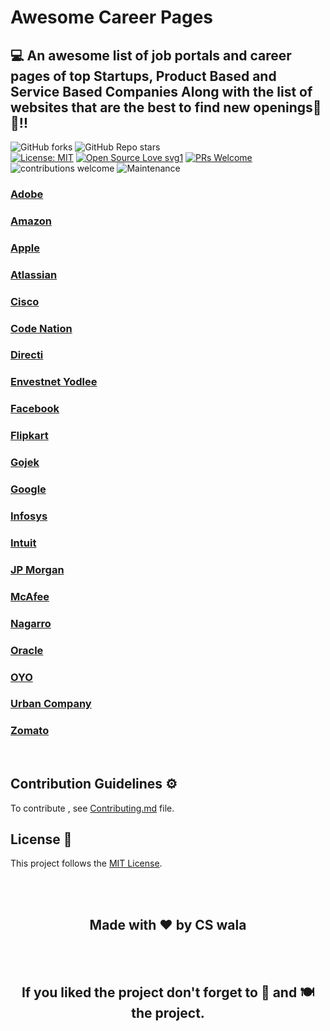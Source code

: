 # Awesome Career Pages
## 💻 An awesome list of job portals and career pages of top Startups, Product Based and Service Based Companies Along with the list of websites that are the best to find new openings📰🔥!!


![GitHub forks](https://img.shields.io/github/forks/CSwala/awesome-career-pages) 
![GitHub Repo stars](https://img.shields.io/github/stars/CSwala/awesome-career-pages)
<br>
[![License: MIT](https://img.shields.io/badge/License-MIT-yellow.svg)](https://opensource.org/licenses/MIT) 
[![Open Source Love svg1](https://badges.frapsoft.com/os/v1/open-source.svg?v=103)](https://github.com/ellerbrock/open-source-badges/) 
[![PRs Welcome](https://img.shields.io/badge/PRs-welcome-brightgreen.svg?style=flat-square)](http://makeapullrequest.com) 
![contributions welcome](https://img.shields.io/static/v1.svg?label=Contributions&message=Welcome&color=0059b3&style=flat-square) 
![Maintenance](https://img.shields.io/maintenance/yes/2021)



### [Adobe](https://www.adobe.com/careers.html)

### [Amazon](https://www.amazon.jobs/en-gb/)

### [Apple](https://www.apple.com/jobs/in/)

### [Atlassian](https://www.atlassian.com/company/careers)

### [Cisco](https://jobs.cisco.com/)

### [Code Nation](http://codenation.co.in/hiringphilosophy.html)

### [Directi](https://careers.directi.com/)

### [Envestnet Yodlee](https://www.yodlee.com/company/careers)

### [Facebook](https://www.facebook.com/careers/)

### [Flipkart](https://www.flipkartcareers.com/#!/)

### [Gojek](https://www.gojek.io/careers/)

### [Google](https://careers.google.com/)

### [Infosys](https://www.infosys.com/careers.html)

### [Intuit](https://www.intuit.com/careers/)

### [JP Morgan](https://careers.jpmorgan.com/us/en/home)

### [McAfee](https://careers.mcafee.com/search-jobs)

### [Nagarro](https://www.nagarro.com/en/careers)

### [Oracle](https://www.oracle.com/in/corporate/careers/)

### [OYO](https://www.oyorooms.com/careers/)

### [Urban Company](https://careers.urbancompany.com/)

### [Zomato](https://www.zomato.com/careers)

<br>

## Contribution Guidelines ⚙️

To contribute , see [Contributing.md](https://github.com/CSwala/awesome-career-pages/blob/main/CONTRIBUTING.md) file.


## License 📝 

This project follows the [MIT License](https://choosealicense.com/licenses/mit/).

<br>
<br>
<h2 align="center">Made with ❤ by CS wala</h2>

<br>
<br> 
<h2 align="center">If you liked the project don't forget to 🌟 and 🍽 the project.</h2>
